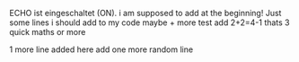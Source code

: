 ECHO ist eingeschaltet (ON). i am supposed to add at the beginning!
Just some lines i should add to my code
maybe + more test add
2+2=4-1 thats 3 quick maths
or more

1 more line added here
add one more random line
